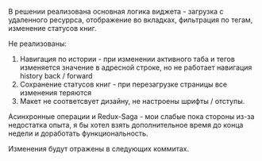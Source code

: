 В решении реализована основная логика виджета - загрузка с удаленного ресуррса, отображение во вкладках, фильтрация по тегам, изменение статусов книг.

Не реализованы:
1. Навигация по истории - при изменении  активного таба и тегов изменяется значение в адресной строке, но не работает навигация history back / forward
2. Сохранение статусов книг - при перезагрузке страницы все изменения теряются
3. Макет не соответсвует дизайну, не настроены шрифты / отступы.

Асинхронные операции и Redux-Saga - мои слабые пока стороны из-за недостатка опыта, я бы хотел взять дополнительное время до конца недели и доработать функциональность.

Изменения будут отражены в следующих коммитах.



